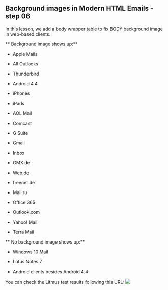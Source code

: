 ## Background images in Modern HTML Emails - step 06

In this lesson, we add a body wrapper table to fix BODY background image in web-based clients.


** Background image shows up:**

* Apple Mails
* All Outlooks
* Thunderbird

* Android 4.4
* iPhones
* iPads

* AOL Mail
* Comcast
* G Suite
* Gmail
* Inbox
* GMX.de
* Web.de
* freenet.de
* Mail.ru
* Office 365
* Outlook.com
* Yahoo! Mail
* Terra Mail


** No background image shows up:**

* Windows 10 Mail
* Lotus Notes 7

* Android clients besides Android 4.4


You can check the Litmus test results following this URL:
![](https://litmus.com/checklist/emails/public/435c204)
